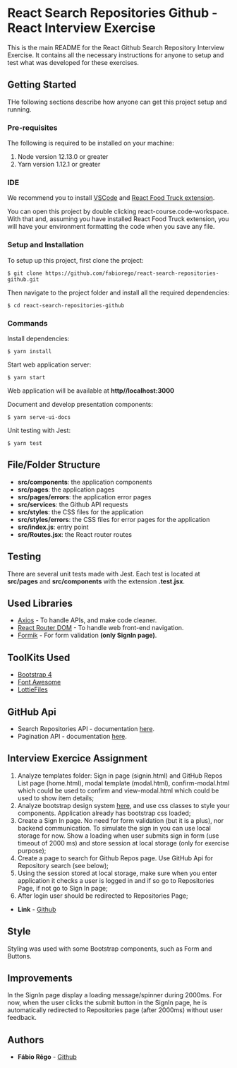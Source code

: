 # React Search Repositories Github - React Interview Exercise

This is the main README for the React Github Search Repository Interview Exercise. It contains all the necessary instructions for anyone to setup and test what was developed for these exercises.

## Getting Started

THe following sections describe how anyone can get this project setup and running.

### Pre-requisites

The following is required to be installed on your machine:

1. Node version 12.13.0 or greater
2. Yarn version 1.12.1 or greater

### IDE

We recommend you to install [VSCode](https://code.visualstudio.com/) and [React Food Truck extension](https://marketplace.visualstudio.com/items?itemName=burkeholland.react-food-truck).

You can open this project by double clicking react-course.code-workspace. With that and, assuming you have installed React Food Truck extension, you will have your environment formatting the code when you save any file.

### Setup and Installation

To setup up this project, first clone the project:

```
$ git clone https://github.com/fabiorego/react-search-repositories-github.git
```

Then navigate to the project folder and install all the required dependencies:

```
$ cd react-search-repositories-github
```

### Commands

Install dependencies:

```
$ yarn install
```

Start web application server:

```
$ yarn start
```

Web application will be available at **http//localhost:3000**

Document and develop presentation components:

```
$ yarn serve-ui-docs
```

Unit testing with Jest:

```
$ yarn test
```

## File/Folder Structure

- **src/components**: the application components
- **src/pages**: the application pages
- **src/pages/errors**: the application error pages
- **src/services**: the Github API requests
- **src/styles**: the CSS files for the application
- **src/styles/errors**: the CSS files for error pages for the application
- **src/index.js**: entry point
- **src/Routes.jsx**: the React router routes

## Testing

There are several unit tests made with Jest. Each test is located at **src/pages** and **src/components** with the extension **.test.jsx**.

## Used Libraries

- [Axios](https://github.com/axios/axios) - To handle APIs, and make code cleaner.
- [React Router DOM](https://reacttraining.com/react-router/web/guides/quick-start) - To handle web front-end navigation.
- [Formik](https://github.com/jaredpalmer/formik) - For form validation **(only SignIn page)**.

## ToolKits Used

- [Bootstrap 4](https://getbootstrap.com/)
- [Font Awesome](https://fontawesome.com/)
- [LottieFiles](https://lottiefiles.com/)

## GitHub Api

- Search Repositories API - documentation [here](https://developer.github.com/v3/search/#search-repositories).
- Pagination API - documentation [here](https://developer.github.com/v3/guides/traversing-with-pagination).

## Interview Exercice Assignment

1. Analyze templates folder: Sign in page (signin.html) and GitHub Repos List page (home.html), modal template (modal.html), confirm-modal.html which could be used to confirm and view-modal.html which could be used to show item details;
2. Analyze bootstrap design system [here](https://getbootstrap.com/docs/4.4/components/), and use css classes to style your components. Application already has bootstrap css loaded;
3. Create a Sign In page. No need for form validation (but it is a plus), nor backend communication. To simulate the sign in you can use local storage for now. Show a loading when user submits sign in form (use timeout of 2000 ms) and store session at local storage (only for exercise purpose);
4. Create a page to search for Github Repos page. Use GitHub Api for Repository search (see below);
5. Using the session stored at local storage, make sure when you enter application it checks a user is logged in and if so go to Repositories Page, if not go to Sign In page;
6. After login user should be redirected to Repositories Page;

- **Link** - [Github](https://github.com/joaoantunes87/react-interview-exercise)

## Style

Styling was used with some Bootstrap components, such as Form and Buttons.

## Improvements

In the SignIn page display a loading message/spinner during 2000ms. For now, when the user clicks the submit button in the SignIn page, he is automatically redirected to Repositories page (after 2000ms) without user feedback.

## Authors

- **Fábio Rêgo** - [Github](https://github.com/fabiorego)
